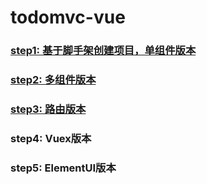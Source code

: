 # todomvc-vue

### [step1: 基于脚手架创建项目，单组件版本](https://github.com/tonyfree/todomvc-vue/tree/step1)

### [step2: 多组件版本](https://github.com/tonyfree/todomvc-vue/tree/step2)

### [step3: 路由版本](https://github.com/tonyfree/todomvc-vue/tree/step3)

### step4: Vuex版本

### step5: ElementUI版本